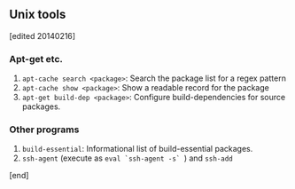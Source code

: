## Unix tools

[edited 20140216]

### Apt-get etc.

1. `apt-cache search <package>`: Search the package list for a regex pattern
1. `apt-cache show <package>`: Show a readable record for the package
1. `apt-get build-dep <package>`: Configure build-dependencies for source packages.

### Other programs

1. `build-essential`: Informational list of build-essential packages.
1. `ssh-agent` (execute as ``eval `ssh-agent -s` ``) and `ssh-add`

[end]
